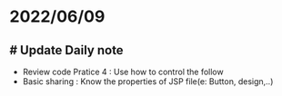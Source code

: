 # 2022/06/09

## # Update Daily note
- Review code Pratice 4 :
Use how to control the follow
- Basic sharing :
Know the properties of JSP file(e: Button, design,..)